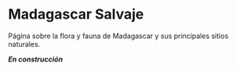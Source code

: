 # Madagascar Salvaje

Página sobre la flora y fauna de Madagascar y sus principales sitios naturales.

_**En construcción**_
